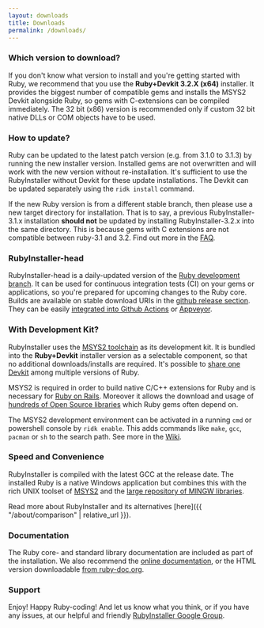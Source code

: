 ```yaml
---
layout: downloads
title: Downloads
permalink: /downloads/
---
```

### Which version to download?

If you don't know what version to install and you're getting started with Ruby, we recommend that you use the <b>Ruby+Devkit 3.2.X (x64)</b> installer.
It provides the biggest number of compatible gems and installs the MSYS2 Devkit alongside Ruby, so gems with C-extensions can be compiled immediately.
The 32 bit (x86) version is recommended only if custom 32 bit native DLLs or COM objects have to be used.


### How to update?

Ruby can be updated to the latest patch version (e.g. from 3.1.0 to 3.1.3) by running the new installer version.
Installed gems are not overwritten and will work with the new version without re-installation.
It's sufficient to use the RubyInstaller without Devkit for these update installations.
The Devkit can be updated separately using the `ridk install` command.

If the new Ruby version is from a different stable branch, then please use a new target directory for installation.
That is to say, a previous RubyInstaller-3.1.x installation <b>should not</b> be updated by installing RubyInstaller-3.2.x into the same directory.
This is because gems with C extensions are not compatible between ruby-3.1 and 3.2.
Find out more in the [FAQ](https://github.com/oneclick/rubyinstaller2/wiki/FAQ#user-content-update-install).


### RubyInstaller-head

RubyInstaller-head is a daily-updated version of the [Ruby development branch](https://github.com/ruby/ruby/).
It can be used for continuous integration tests (CI) on your gems or applications, so you're prepared for upcoming changes to the Ruby core.
Builds are available on stable download URIs in the [github release section](https://github.com/oneclick/rubyinstaller2/releases/tag/rubyinstaller-head).
They can be easily [integrated into Github Actions](https://github.com/oneclick/rubyinstaller2/wiki/For-gem-developers#user-content-github-actions) or [Appveyor](https://github.com/oneclick/rubyinstaller2/wiki/For-gem-developers#user-content-appveyor).


### With Development Kit?

RubyInstaller uses the [MSYS2 toolchain](http://www.msys2.org) as its development kit.
It is bundled into the <b>Ruby+Devkit</b> installer version as a selectable component, so that no additional downloads/installs are required.
It's possible to [share one Devkit](https://github.com/oneclick/rubyinstaller2/wiki/FAQ#user-content-shared-devkit) among multiple versions of Ruby.

MSYS2 is required in order to build native C/C++ extensions for Ruby and is necessary for [Ruby on Rails](http://rubyonrails.org/).
Moreover it allows the download and usage of [hundreds of Open Source libraries](https://github.com/Alexpux/MINGW-packages) which Ruby gems often depend on.

The MSYS2 development environment can be activated in a running `cmd` or powershell console by `ridk enable`.
This adds commands like `make`, `gcc`, `pacman` or `sh` to the search path.
See more in the [Wiki](https://github.com/oneclick/rubyinstaller2/wiki/The-ridk-tool).


### Speed and Convenience

RubyInstaller is compiled with the latest GCC at the release date.
The installed Ruby is a native Windows application but combines this with the rich UNIX toolset of [MSYS2](http://www.msys2.org) and the [large repository of MINGW libraries](https://github.com/Alexpux/MINGW-packages).

Read more about RubyInstaller and its alternatives [here]({{ "/about/comparison" | relative_url }}).

### Documentation

The Ruby core- and standard library documentation are included as part of the installation.
We also recommend the [online documentation](https://ruby-doc.org/), or the HTML version downloadable [from ruby-doc.org](https://ruby-doc.org/downloads/).

### Support

Enjoy! Happy Ruby-coding! And let us know what you think, or if you have any issues, at our helpful and friendly
[RubyInstaller Google Group](http://groups.google.com/group/rubyinstaller).

